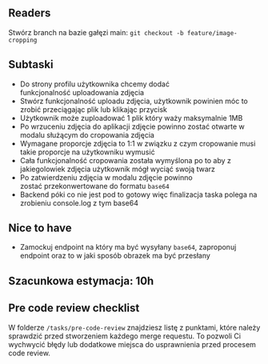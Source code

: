 ## Readers

Stwórz branch na bazie gałęzi main:
`git checkout -b feature/image-cropping`

## Subtaski
- Do strony profilu użytkownika chcemy dodać funkcjonalność uploadowania zdjęcia
- Stwórz funkcjonalność uploadu zdjęcia, użytkownik powinien móc to zrobić przeciągając plik lub klikając przycisk
- Użytkownik może zuploadować 1 plik który waży maksymalnie 1MB
- Po wrzuceniu zdjęcia do aplikacji zdjęcie powinno zostać otwarte w modalu służącym do cropowania zdjęcia
- Wymagane proporcje zdjęcia to 1:1 w związku z czym cropowanie musi takie proporcje na użytkowniku wymusić
- Cała funkcjonalność cropowania została wymyślona po to aby z jakiegolowiek zdjęcia użytkownik mógł wyciąć swoją twarz
- Po zatwierdzeniu zdjęcia w modalu zdjęcie powinno zostać przekonwertowane do formatu `base64`
- Backend póki co nie jest pod to gotowy więc finalizacja taska polega na zrobieniu console.log z tym base64

## Nice to have
- Zamockuj endpoint na który ma być wysyłany `base64`, zaproponuj endpoint oraz to w jaki sposób obrazek ma być przesłany

## Szacunkowa estymacja: 10h

## Pre code review checklist

W folderze `/tasks/pre-code-review` znajdziesz listę z punktami, które należy sprawdzić przed stworzeniem każdego merge requestu. To pozwoli Ci wychwycić błędy lub dodatkowe miejsca do usprawnienia przed procesem code review.
